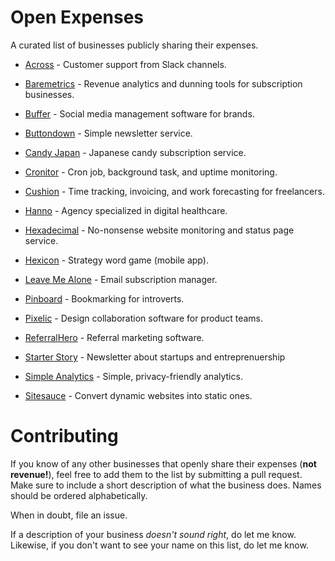 # Open Expenses

A curated list of businesses publicly sharing their expenses.

* [Across](https://web.archive.org/web/20200313180716/https://acrossapp.com/blog/how-a-2-person-startup-already-uses-28-other-tools) - Customer support from Slack channels.

* [Baremetrics](https://twitter.com/Shpigford/status/1070017669888425984) - Revenue analytics and dunning tools for subscription businesses.

* [Buffer](https://open.buffer.com/transparent-pricing-buffer/) - Social media management software for brands.

* [Buttondown](https://www.notion.so/Running-Costs-f29729ded5494272947f656440967cbf) - Simple newsletter service.

* [Candy Japan](https://www.candyjapan.com/behind-the-scenes/running-costs-for-candy-japan) - Japanese candy subscription service.

* [Cronitor](https://blog.cronitor.io/the-aws-spend-of-a-saas-side-business-30bd5dbd91b) - Cron job, background task, and uptime monitoring.

* [Cushion](https://cushionapp.com/running-costs) - Time tracking, invoicing, and work forecasting for freelancers.

* [Hanno](https://hanno.co/blog/investing-in-tools-no-brainer/) - Agency specialized in digital healthcare.

* [Hexadecimal](https://tryhexadecimal.com/running-costs) - No-nonsense website monitoring and status page service.

* [Hexicon](https://www.indiehackers.com/post/it-cost-us-2933-40-to-develop-our-mobile-game-as-a-side-project-heres-what-we-spent-it-on-fb9e33536d) - Strategy word game (mobile app).

* [Leave Me Alone](https://leavemealone.app/open/) - Email subscription manager.

* [Pinboard](https://twitter.com/Pinboard/status/494238943894700032) - Bookmarking for introverts.

* [Pixelic](https://blog.pixelic.io/startup-tool-stack/) - Design collaboration software for product teams.

* [ReferralHero](https://manuel.friger.io/blog/referralhero-expenses) - Referral marketing software.

* [Starter Story](https://patwalls.com/apps-services-that-i-pay-for) - Newsletter about startups and entreprenuership

* [Simple Analytics](https://simpleanalytics.com/open) - Simple, privacy-friendly analytics.

* [Sitesauce](https://sitesauce.app/open) - Convert dynamic websites into static ones.

# Contributing

If you know of any other businesses that openly share their expenses (**not revenue!**), feel free to add them to the list by submitting a pull request. Make sure to include a short description of what the business does. Names should be ordered alphabetically.

When in doubt, file an issue.

If a description of your business _doesn't sound right_, do let me know. Likewise, if you don't want to see your name on this list, do let me know.
